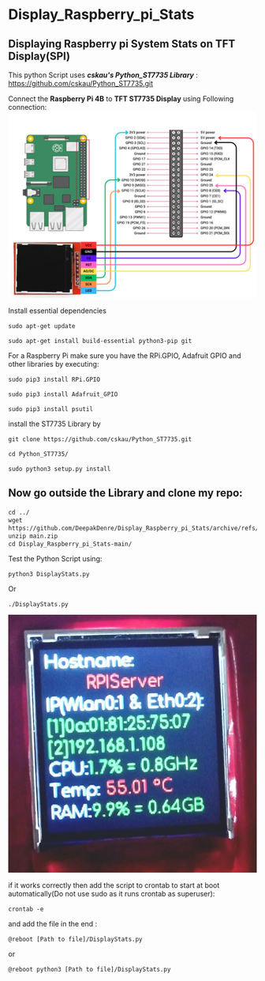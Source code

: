 # Display_Raspberry_pi_Stats
## Displaying Raspberry pi System Stats on TFT Display(SPI)
This python Script uses _**cskau's Python_ST7735 Library**_ :
https://github.com/cskau/Python_ST7735.git

Connect the **Raspberry Pi 4B** to **TFT ST7735 Display** using Following connection:
![Connection Of raspberry Pi 4B with TFT ST7735 Display.](Raspberry_RFT_Connection_diagram.png)

Install essential dependencies
```
sudo apt-get update
```
```
sudo apt-get install build-essential python3-pip git
```

For a Raspberry Pi make sure you have the RPi.GPIO, Adafruit GPIO and other libraries by executing:
```
sudo pip3 install RPi.GPIO
```
```
sudo pip3 install Adafruit_GPIO
```
```
sudo pip3 install psutil
```

install the ST7735 Library by 
```
git clone https://github.com/cskau/Python_ST7735.git
```
```
cd Python_ST7735/
```
```
sudo python3 setup.py install
```
## Now go outside the Library and clone my repo:
```
cd ../
wget https://github.com/DeepakDenre/Display_Raspberry_pi_Stats/archive/refs/heads/main.zip
unzip main.zip
cd Display_Raspberry_pi_Stats-main/
```

Test the Python Script using:
```
python3 DisplayStats.py
```
Or
```
./DisplayStats.py
```
![Display Raspberry pi 4B stats on ST7735 TFT Display](DisplayExample.jpeg)


if it works correctly then add the script to crontab to start at boot automatically(Do not use sudo as it runs crontab as superuser):
```
crontab -e
```
and add the file in the end :
```
@reboot [Path to file]/DisplayStats.py
```
or 
```
@reboot python3 [Path to file]/DisplayStats.py
```

